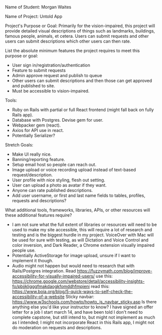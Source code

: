 Name of Student: Morgan Waites

Name of Project: Untold App

Project's Purpose or Goal: Primarily for the vision-impaired, this project will provide detailed visual descriptions of things such as landmarks, buildings, famous people, animals, et cetera. Users can submit requests and other users can submit descriptions which other users can then rate.

List the absolute minimum features the project requires to meet this purpose or goal: 
* User sign in/registration/authentication
* Feature to submit requests
* Admin approve request and publish to queue
* Other users can submit descriptions and then those can get approved and published to site.
* Must be accessible to vision-impaired.

Tools: 
* Ruby on Rails with partial or full React frontend (might fall back on fully Rails app). 
* Database with Postgres. Devise gem for user. 
* Webpacker gem (react). 
* Axios for API use in react. 
* Potentially Serializer? 

Stretch Goals: 
* Make UI really nice. 
* Banning/reporting feature. 
* Setup email host so people can reach out. 
* Image upload or voice recording upload instead of text-based request/description. 
* User profile with nice styling, flesh out setting. 
* User can upload a photo as avatar if they want. 
* Anyone can rate published descriptions. 
* Add user username, or first and last name fields to tables, profiles, requests and descriptions?

What additional tools, frameworks, libraries, APIs, or other resources will these additional features require? 
* I am not sure what the full extent of libraries or resources will need to be used to make my site accessible, this will require a lot of research and testing and is the biggest hurdle in my project. VoiceOver with Mac will be used for sure with testing, as will Dictation and Voice Control and color inversion, and Dark Reader, a Chrome extension visually impaired people use. 
* Potentially ActiveStorage for image upload, unsure if I want to implement it though.
* Audio might not happen but would need to research that with Rails/Postgres integration.
Read https://fuzzymath.com/blog/improve-accessibility-for-visually-impaired-users/ 
use this:
https://chrome.google.com/webstore/detail/accessibility-insights-fo/pbjjkligggfmakdaogkfomddhfmpjeni
read this:
https://www.boia.org/blog/5-quick-ways-to-self-check-the-accessibility-of-a-website
Sticky navbar:
https://www.w3schools.com/howto/howto_js_navbar_sticky.asp
Is there anything else you'd like your instructor to know? I have signed an offer letter for a job I start march 14, and have been told I don't need to complete capstone, but still intend to, but might not implement as much as I intended; I might not incorporate React in this Rails app, I might not do moderation on requests and descriptions.